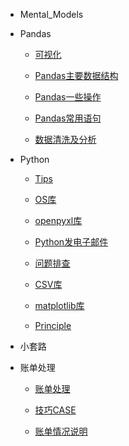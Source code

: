 * Mental_Models
* Pandas

	* [可视化](Pandas/可视化.md)

	* [Pandas主要数据结构](Pandas/Pandas主要数据结构.md)

	* [Pandas一些操作](Pandas/Pandas一些操作.md)

	* [Pandas常用语句](Pandas/Pandas常用语句.md)

	* [数据清洗及分析](Pandas/数据清洗及分析.md)
* Python

	* [Tips](Python/Tips.md)

	* [OS库](Python/OS库.md)

	* [openpyxl库](Python/openpyxl库.md)

	* [Python发电子邮件](Python/Python发电子邮件.md)

	* [问题排查](Python/问题排查.md)

	* [CSV库](Python/CSV库.md)

	* [matplotlib库](Python/matplotlib库.md)

	* [Principle](Python/Principle.md)
* 小套路
* 账单处理

	* [账单处理](账单处理/账单处理.md)

	* [技巧CASE](账单处理/技巧CASE.md)

	* [账单情况说明](账单处理/账单情况说明.md)

